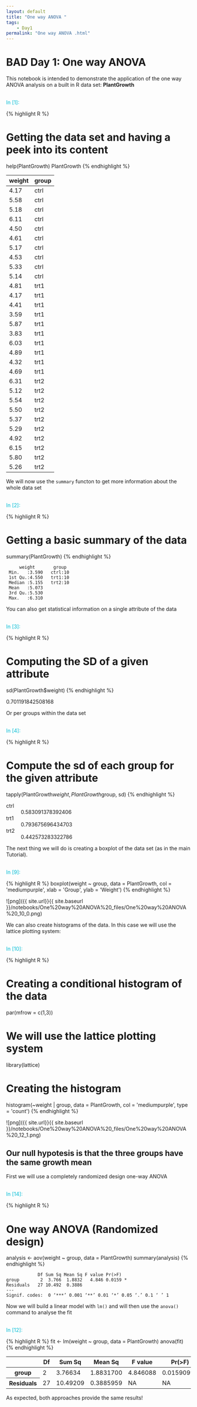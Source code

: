 ```yaml
---
layout: default
title: "One way ANOVA "
tags:
    - Day1
permalink: "One way ANOVA .html"
---
```

#  BAD Day 1: One way ANOVA


This notebook is intended to demonstrate the application of the one way ANOVA
analysis on a built in R data set: **PlantGrowth**

<br>
<font color ='#00bcd4'> In [1]: </font>

{% highlight R %}
# Getting the data set and having a peek into its content
help(PlantGrowth)
PlantGrowth
{% endhighlight %}


<table class="table-responsive table-striped">
<thead><tr><th scope="col">weight</th><th scope="col">group</th></tr></thead>
<tbody>
	<tr><td>4.17</td><td>ctrl</td></tr>
	<tr><td>5.58</td><td>ctrl</td></tr>
	<tr><td>5.18</td><td>ctrl</td></tr>
	<tr><td>6.11</td><td>ctrl</td></tr>
	<tr><td>4.50</td><td>ctrl</td></tr>
	<tr><td>4.61</td><td>ctrl</td></tr>
	<tr><td>5.17</td><td>ctrl</td></tr>
	<tr><td>4.53</td><td>ctrl</td></tr>
	<tr><td>5.33</td><td>ctrl</td></tr>
	<tr><td>5.14</td><td>ctrl</td></tr>
	<tr><td>4.81</td><td>trt1</td></tr>
	<tr><td>4.17</td><td>trt1</td></tr>
	<tr><td>4.41</td><td>trt1</td></tr>
	<tr><td>3.59</td><td>trt1</td></tr>
	<tr><td>5.87</td><td>trt1</td></tr>
	<tr><td>3.83</td><td>trt1</td></tr>
	<tr><td>6.03</td><td>trt1</td></tr>
	<tr><td>4.89</td><td>trt1</td></tr>
	<tr><td>4.32</td><td>trt1</td></tr>
	<tr><td>4.69</td><td>trt1</td></tr>
	<tr><td>6.31</td><td>trt2</td></tr>
	<tr><td>5.12</td><td>trt2</td></tr>
	<tr><td>5.54</td><td>trt2</td></tr>
	<tr><td>5.50</td><td>trt2</td></tr>
	<tr><td>5.37</td><td>trt2</td></tr>
	<tr><td>5.29</td><td>trt2</td></tr>
	<tr><td>4.92</td><td>trt2</td></tr>
	<tr><td>6.15</td><td>trt2</td></tr>
	<tr><td>5.80</td><td>trt2</td></tr>
	<tr><td>5.26</td><td>trt2</td></tr>
</tbody>
</table>



We will now use the `summary` functon to get more information about the whole
data set

<br>
<font color ='#00bcd4'> In [2]: </font>

{% highlight R %}
# Getting a basic summary of the data
summary(PlantGrowth)
{% endhighlight %}


         weight       group   
     Min.   :3.590   ctrl:10  
     1st Qu.:4.550   trt1:10  
     Median :5.155   trt2:10  
     Mean   :5.073            
     3rd Qu.:5.530            
     Max.   :6.310            


You can also get statistical information on a single attribute of the data

<br>
<font color ='#00bcd4'> In [3]: </font>

{% highlight R %}
# Computing the SD of a given attribute
sd(PlantGrowth$weight)
{% endhighlight %}


0.701191842508168


Or per groups within the data set

<br>
<font color ='#00bcd4'> In [4]: </font>

{% highlight R %}
# Compute the sd of each group for the given attribute
tapply(PlantGrowth$weight, PlantGrowth$group, sd)
{% endhighlight %}


<dl class="dl-horizontal">
	<dt>ctrl</dt>
		<dd>0.583091378392406</dd>
	<dt>trt1</dt>
		<dd>0.793675696434703</dd>
	<dt>trt2</dt>
		<dd>0.442573283322786</dd>
</dl>



The next thing we will do is creating a boxplot of the data set (as in the main
Tutorial).

<br>
<font color ='#00bcd4'> In [9]: </font>

{% highlight R %}
boxplot(weight ~ group, data =  PlantGrowth, col = 'mediumpurple',
        xlab = 'Group', ylab = 'Weight')
{% endhighlight %}


![png]({{ site.url}}{{ site.baseurl }}/notebooks/One%20way%20ANOVA%20_files/One%20way%20ANOVA%20_10_0.png)


We can also create histograms of the data. In this case we will use the lattice
plotting system:

<br>
<font color ='#00bcd4'> In [10]: </font>

{% highlight R %}
# Creating a conditional histogram of the data
par(mfrow =  c(1,3))

# We will use the lattice plotting system
library(lattice)

# Creating the histogram
histogram(~weight | group, data =  PlantGrowth, col = 'mediumpurple', type = 'count')
{% endhighlight %}




![png]({{ site.url}}{{ site.baseurl }}/notebooks/One%20way%20ANOVA%20_files/One%20way%20ANOVA%20_12_1.png)


## Our  null hypotesis is that the three groups have the same growth mean

First we will use a completely randomized design one-way ANOVA

<br>
<font color ='#00bcd4'> In [14]: </font>

{% highlight R %}
# One way ANOVA (Randomized design)
analysis <- aov(weight ~ group, data = PlantGrowth)
summary(analysis)
{% endhighlight %}


                Df Sum Sq Mean Sq F value Pr(>F)  
    group        2  3.766  1.8832   4.846 0.0159 *
    Residuals   27 10.492  0.3886                 
    ---
    Signif. codes:  0 ‘***’ 0.001 ‘**’ 0.01 ‘*’ 0.05 ‘.’ 0.1 ‘ ’ 1


Now we will build a linear model with `lm()` and will then use the `anova()`
command to analyse the fit

<br>
<font color ='#00bcd4'> In [12]: </font>

{% highlight R %}
fit <- lm(weight ~ group, data = PlantGrowth)
anova(fit)
{% endhighlight %}


<table class="table-responsive table-striped">
<thead><tr><th></th><th scope="col">Df</th><th scope="col">Sum Sq</th><th scope="col">Mean Sq</th><th scope="col">F value</th><th scope="col">Pr(&gt;F)</th></tr></thead>
<tbody>
	<tr><th scope="row">group</th><td> 2        </td><td> 3.76634  </td><td>1.8831700 </td><td>4.846088  </td><td>0.01590996</td></tr>
	<tr><th scope="row">Residuals</th><td>27        </td><td>10.49209  </td><td>0.3885959 </td><td>      NA  </td><td>        NA</td></tr>
</tbody>
</table>



As expected, both approaches provide the same results!
